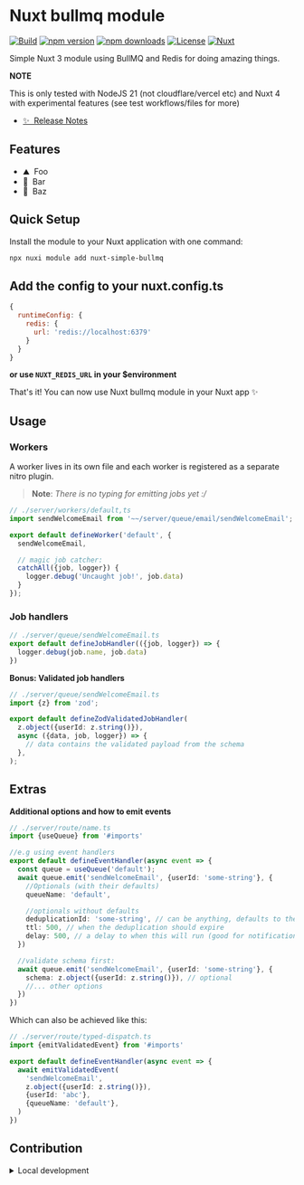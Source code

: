 # Nuxt bullmq module

[![Build](https://github.com/hareland/nuxt-simple-bullmq/actions/workflows/test.yml/badge.svg)](https://github.com/hareland/nuxt-simple-bullmq/actions/workflows/test.yml)
[![npm version][npm-version-src]][npm-version-href]
[![npm downloads][npm-downloads-src]][npm-downloads-href]
[![License][license-src]][license-href]
[![Nuxt][nuxt-src]][nuxt-href]

Simple Nuxt 3 module using BullMQ and Redis for doing amazing things.

**NOTE**

This is only tested with NodeJS 21 (not cloudflare/vercel etc) and Nuxt 4 with experimental features (see test
workflows/files for more)

- [✨ &nbsp;Release Notes](/CHANGELOG.md)

<!-- - [🏀 Online playground](https://stackblitz.com/github/your-org/nuxt-simple-bullmq?file=playground%2Fapp.vue) -->
<!-- - [📖 &nbsp;Documentation](https://example.com) -->

## Features

<!-- Highlight some of the features your module provide here -->

- ⛰ &nbsp;Foo
- 🚠 &nbsp;Bar
- 🌲 &nbsp;Baz

## Quick Setup

Install the module to your Nuxt application with one command:

```bash
npx nuxi module add nuxt-simple-bullmq
```

## Add the config to your nuxt.config.ts

```javascript
{
  runtimeConfig: {
    redis: {
      url: 'redis://localhost:6379'
    }
  }
}
```

**or use `NUXT_REDIS_URL` in your $environment**

That's it! You can now use Nuxt bullmq module in your Nuxt app ✨

## Usage

### **Workers**
A worker lives in its own file and each worker is registered as a separate nitro plugin.
> **Note**: _There is no typing for emitting jobs yet :/_

```typescript 
// ./server/workers/default,ts
import sendWelcomeEmail from '~~/server/queue/email/sendWelcomeEmail';

export default defineWorker('default', {
  sendWelcomeEmail,

  // magic job catcher:
  catchAll({job, logger}) {
    logger.debug('Uncaught job!', job.data)
  }
});
```

### **Job handlers**

```typescript
// ./server/queue/sendWelcomeEmail.ts
export default defineJobHandler(({job, logger}) => {
  logger.debug(job.name, job.data)
})
```

**Bonus: Validated job handlers**

```typescript
// ./server/queue/sendWelcomeEmail.ts
import {z} from 'zod';

export default defineZodValidatedJobHandler(
  z.object({userId: z.string()}),
  async ({data, job, logger}) => {
    // data contains the validated payload from the schema
  },
);
```

## Extras

**Additional options and how to emit events**
```typescript
// ./server/route/name.ts
import {useQueue} from '#imports'

//e.g using event handlers
export default defineEventHandler(async event => {
  const queue = useQueue('default');
  await queue.emit('sendWelcomeEmail', {userId: 'some-string'}, {
    //Optionals (with their defaults)
    queueName: 'default',

    //optionals without defaults
    deduplicationId: 'some-string', // can be anything, defaults to the job name.
    ttl: 500, // when the deduplication should expire
    delay: 500, // a delay to when this will run (good for notifications)
  })

  //validate schema first:
  await queue.emit('sendWelcomeEmail', {userId: 'some-string'}, {
    schema: z.object({userId: z.string()}), // optional
    //... other options 
  })
})
```

Which can also be achieved like this:

```typescript
// ./server/route/typed-dispatch.ts
import {emitValidatedEvent} from '#imports'

export default defineEventHandler(async event => {
  await emitValidatedEvent(
    'sendWelcomeEmail',
    z.object({userId: z.string()}),
    {userId: 'abc'},
    {queueName: 'default'},
  )
})
```

## Contribution

<details>
  <summary>Local development</summary>

  ```bash
  # Install dependencies
  npm install
  
  # Generate type stubs
  npm run dev:prepare
  
  # run redis via docker (add -s to detach and continue using the terminal for other stuff)
  docker compose -f ./playground/compose.yml up [-d]
  
  # to stop docker stuff:
  docker compose -f ./playground/compose.yml down
  
  # Develop with the playground
  npm run dev
  
  # Build the playground
  npm run dev:build
  
  # Run ESLint
  npm run lint
  
  # Run Vitest
  npm run test
  npm run test:watch
  
  # Release new version
  npm run release
  ```

</details>


<!-- Badges -->

[npm-version-src]: https://img.shields.io/npm/v/nuxt-simple-bullmq/latest.svg?style=flat&colorA=020420&colorB=00DC82

[npm-version-href]: https://npmjs.com/package/nuxt-simple-bullmq

[npm-downloads-src]: https://img.shields.io/npm/dm/nuxt-simple-bullmq.svg?style=flat&colorA=020420&colorB=00DC82

[npm-downloads-href]: https://npm.chart.dev/nuxt-simple-bullmq

[license-src]: https://img.shields.io/npm/l/nuxt-simple-bullmq.svg?style=flat&colorA=020420&colorB=00DC82

[license-href]: https://npmjs.com/package/nuxt-simple-bullmq

[nuxt-src]: https://img.shields.io/badge/Nuxt-020420?logo=nuxt.js

[nuxt-href]: https://nuxt.com
